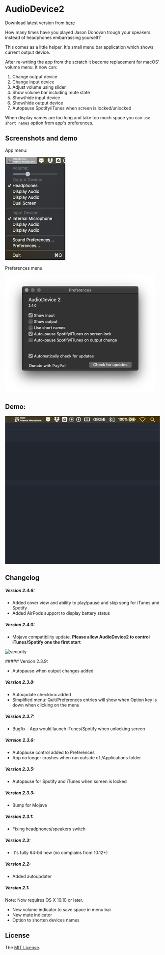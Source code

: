 # AudioDevice2

Download latest version from [here][download]

How many times have you played Jason Donovan trough your speakers instead of headphones embarrassing yourself?

This comes as a little helper. It's small menu bar application which shows current output device.

After re-writing the app from the scratch it become replacement for macOS' volume menu. It now can:

1. Change output device
2. Change input device
3. Adjust volume using slider
4. Show volume bar including mute state
5. Show/hide input device
6. Show/hide output device
7. Autopause Spotify/iTunes when screen is locked/unlocked

When display names are too long and take too much space you can `use short names` option from app's preferences.

## Screenshots and demo

App menu:

![menu]

Preferences menu:

![preferences]


## Demo:

![appdemo]

## Changelog

##### Version 2.4.6:

* Added cover view and ability to play/pause and skip song for iTunes and Spotify
* Added AirPods support to display battery status

##### Version 2.4.0:

* Mojave compatibility update. **Please allow AudioDevice2 to control iTunes/Spotify one the first start**

![security]

##### Version 2.3.9:

* Autopause when output changes added

##### Version 2.3.8:

* Autoupdate checkbox added
* Simplified menu: Quit/Preferences entries will show when Option key is down when clicking on the menu

##### Version 2.3.7:

* Bugfix - App would launch iTunes/Spotify when unlocking screen

##### Varsion 2.3.6:

* Autopause control added to Preferences
* App no longer crashes when run outside of /Applications folder

##### Version 2.3.5:

* Autopause for Spotify and iTunes when screen is locked

##### Version 2.3.3:

* Bump for Mojave

##### Version 2.3.1:

* Fixing headphones/speakers switch

##### Version 2.3:

* It's fully 64-bit now (no complains from 10.12+)

##### Version 2.2:

* Added autoupdater

##### Version 2.1:

Note: Now requires OS X 10.10 or later.

* New volume indicator to save space in menu bar
* New mute indicator
* Option to shorten devices names

## License
The [MIT License](LICENSE).

[menu]: /images/menu.png
[preferences]: /images/preferences.png
[appdemo]: /images/appdemo.gif
[security]: /images/security.png
[download]: https://github.com/tbrek/AudioDevice2/releases/latest

